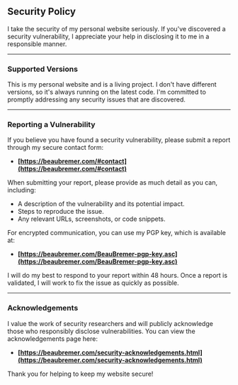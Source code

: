 ## Security Policy

I take the security of my personal website seriously. If you've discovered a security vulnerability, I appreciate your help in disclosing it to me in a responsible manner.

---
### Supported Versions

This is my personal website and is a living project. I don't have different versions, so it's always running on the latest code. I'm committed to promptly addressing any security issues that are discovered.

---
### Reporting a Vulnerability

If you believe you have found a security vulnerability, please submit a report through my secure contact form:

* **[https://beaubremer.com/#contact](https://beaubremer.com/#contact)**

When submitting your report, please provide as much detail as you can, including:

* A description of the vulnerability and its potential impact.
* Steps to reproduce the issue.
* Any relevant URLs, screenshots, or code snippets.

For encrypted communication, you can use my PGP key, which is available at:

* **[https://beaubremer.com/BeauBremer-pgp-key.asc](https://beaubremer.com/BeauBremer-pgp-key.asc)**

I will do my best to respond to your report within 48 hours. Once a report is validated, I will work to fix the issue as quickly as possible.

---
### Acknowledgements

I value the work of security researchers and will publicly acknowledge those who responsibly disclose vulnerabilities. You can view the acknowledgements page here:

* **[https://beaubremer.com/security-acknowledgements.html](https://beaubremer.com/security-acknowledgements.html)**

Thank you for helping to keep my website secure!